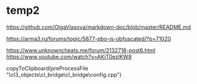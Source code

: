 # temp2
https://github.com/OlgaVlasova/markdown-doc/blob/master/README.md


https://arma3.ru/forums/topic/5877-pbo-is-obfuscated/?p=71020

https://www.unknowncheats.me/forum/2132718-post6.html
https://www.youtube.com/watch?v=AKiT0ezlKW8

 copyToClipboard(preProcessFile "\cl3_objects\cl_bridge\cl_bridge\config.cpp")
